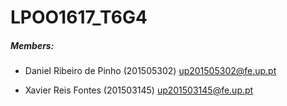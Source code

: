 # LPOO1617_T6G4

##### Members:

- Daniel Ribeiro de Pinho (201505302)
up201505302@fe.up.pt

- Xavier Reis Fontes (201503145)
up201503145@fe.up.pt



